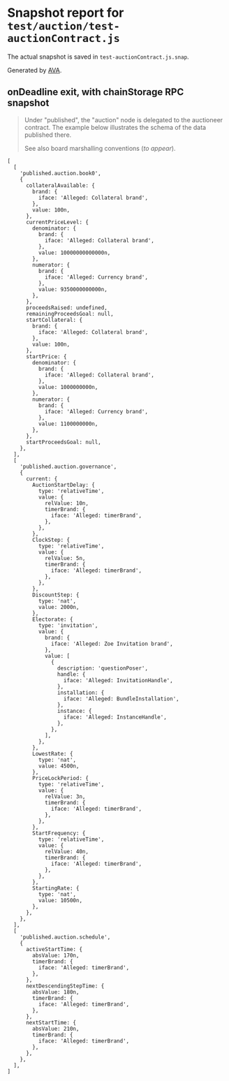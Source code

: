 # Snapshot report for `test/auction/test-auctionContract.js`

The actual snapshot is saved in `test-auctionContract.js.snap`.

Generated by [AVA](https://avajs.dev).

## onDeadline exit, with chainStorage RPC snapshot

> Under "published", the "auction" node is delegated to the auctioneer contract.
> The example below illustrates the schema of the data published there.
> 
> See also board marshalling conventions (_to appear_).

    [
      [
        'published.auction.book0',
        {
          collateralAvailable: {
            brand: {
              iface: 'Alleged: Collateral brand',
            },
            value: 100n,
          },
          currentPriceLevel: {
            denominator: {
              brand: {
                iface: 'Alleged: Collateral brand',
              },
              value: 10000000000000n,
            },
            numerator: {
              brand: {
                iface: 'Alleged: Currency brand',
              },
              value: 9350000000000n,
            },
          },
          proceedsRaised: undefined,
          remainingProceedsGoal: null,
          startCollateral: {
            brand: {
              iface: 'Alleged: Collateral brand',
            },
            value: 100n,
          },
          startPrice: {
            denominator: {
              brand: {
                iface: 'Alleged: Collateral brand',
              },
              value: 1000000000n,
            },
            numerator: {
              brand: {
                iface: 'Alleged: Currency brand',
              },
              value: 1100000000n,
            },
          },
          startProceedsGoal: null,
        },
      ],
      [
        'published.auction.governance',
        {
          current: {
            AuctionStartDelay: {
              type: 'relativeTime',
              value: {
                relValue: 10n,
                timerBrand: {
                  iface: 'Alleged: timerBrand',
                },
              },
            },
            ClockStep: {
              type: 'relativeTime',
              value: {
                relValue: 5n,
                timerBrand: {
                  iface: 'Alleged: timerBrand',
                },
              },
            },
            DiscountStep: {
              type: 'nat',
              value: 2000n,
            },
            Electorate: {
              type: 'invitation',
              value: {
                brand: {
                  iface: 'Alleged: Zoe Invitation brand',
                },
                value: [
                  {
                    description: 'questionPoser',
                    handle: {
                      iface: 'Alleged: InvitationHandle',
                    },
                    installation: {
                      iface: 'Alleged: BundleInstallation',
                    },
                    instance: {
                      iface: 'Alleged: InstanceHandle',
                    },
                  },
                ],
              },
            },
            LowestRate: {
              type: 'nat',
              value: 4500n,
            },
            PriceLockPeriod: {
              type: 'relativeTime',
              value: {
                relValue: 3n,
                timerBrand: {
                  iface: 'Alleged: timerBrand',
                },
              },
            },
            StartFrequency: {
              type: 'relativeTime',
              value: {
                relValue: 40n,
                timerBrand: {
                  iface: 'Alleged: timerBrand',
                },
              },
            },
            StartingRate: {
              type: 'nat',
              value: 10500n,
            },
          },
        },
      ],
      [
        'published.auction.schedule',
        {
          activeStartTime: {
            absValue: 170n,
            timerBrand: {
              iface: 'Alleged: timerBrand',
            },
          },
          nextDescendingStepTime: {
            absValue: 180n,
            timerBrand: {
              iface: 'Alleged: timerBrand',
            },
          },
          nextStartTime: {
            absValue: 210n,
            timerBrand: {
              iface: 'Alleged: timerBrand',
            },
          },
        },
      ],
    ]

